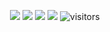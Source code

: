 <!--   my-icons -->
<p align="center">
    <a href="https://github.com/JinghanHe/JinghanHe"><img src="https://img.shields.io/badge/status-updating-brightgreen.svg"></a>
    <a href="https://github.com/JinghanHe/JinghanHe/graphs/contributors"><img src="https://img.shields.io/github/contributors/JinghanHe/JinghanHe?color=blue"></a>
    <a href="https://github.com/JinghanHe/JinghanHe/stargazers"><img src="https://img.shields.io/github/stars/JinghanHe/JinghanHe.svg?logo=github"></a>
    <a href="https://github.com/JinghanHe/JinghanHe/network/members"><img src="https://img.shields.io/github/forks/JinghanHe/JinghanHe.svg?color=blue&logo=github"></a>
    <img src="https://visitor-badge.laobi.icu/badge?page_id=JinghanHe.JinghanHe" alt="visitors"/>   
</p>
